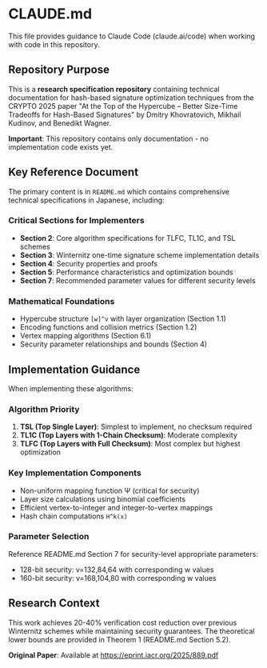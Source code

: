 # CLAUDE.md

This file provides guidance to Claude Code (claude.ai/code) when working with code in this repository.

## Repository Purpose

This is a **research specification repository** containing technical documentation for hash-based signature optimization techniques from the CRYPTO 2025 paper "At the Top of the Hypercube – Better Size-Time Tradeoffs for Hash-Based Signatures" by Dmitry Khovratovich, Mikhail Kudinov, and Benedikt Wagner. 

**Important**: This repository contains only documentation - no implementation code exists yet.

## Key Reference Document

The primary content is in `README.md` which contains comprehensive technical specifications in Japanese, including:

### Critical Sections for Implementers
- **Section 2**: Core algorithm specifications for TLFC, TL1C, and TSL schemes
- **Section 3**: Winternitz one-time signature scheme implementation details  
- **Section 4**: Security properties and proofs
- **Section 5**: Performance characteristics and optimization bounds
- **Section 7**: Recommended parameter values for different security levels

### Mathematical Foundations
- Hypercube structure `[w]^v` with layer organization (Section 1.1)
- Encoding functions and collision metrics (Section 1.2) 
- Vertex mapping algorithms (Section 6.1)
- Security parameter relationships and bounds (Section 4)

## Implementation Guidance

When implementing these algorithms:

### Algorithm Priority
1. **TSL (Top Single Layer)**: Simplest to implement, no checksum required
2. **TL1C (Top Layers with 1-Chain Checksum)**: Moderate complexity
3. **TLFC (Top Layers with Full Checksum)**: Most complex but highest optimization

### Key Implementation Components
- Non-uniform mapping function Ψ (critical for security)
- Layer size calculations using binomial coefficients
- Efficient vertex-to-integer and integer-to-vertex mappings
- Hash chain computations `H^k(x)`

### Parameter Selection
Reference README.md Section 7 for security-level appropriate parameters:
- 128-bit security: v=132,84,64 with corresponding w values
- 160-bit security: v=168,104,80 with corresponding w values

## Research Context

This work achieves 20-40% verification cost reduction over previous Winternitz schemes while maintaining security guarantees. The theoretical lower bounds are provided in Theorem 1 (README.md Section 5.2).

**Original Paper**: Available at https://eprint.iacr.org/2025/889.pdf